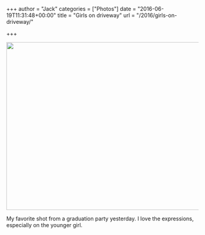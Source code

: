 +++
author = "Jack"
categories = ["Photos"]
date = "2016-06-19T11:31:48+00:00"
title = "Girls on driveway"
url = "/2016/girls-on-driveway/"

+++

<img class="alignright wp-image-5328 size-large" src="/img/2016/06/delany-1024x644.jpg" width="700" height="440" srcset="/img/2016/06/delany-1024x644.jpg 1024w, /img/2016/06/delany-300x189.jpg 300w, /img/2016/06/delany-768x483.jpg 768w, /img/2016/06/delany-700x440.jpg 700w" sizes="(max-width: 700px) 100vw, 700px" />

My favorite shot from a graduation party yesterday. I love the expressions, especially on the younger girl.